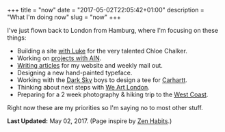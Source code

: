 +++
title = "now"
date = "2017-05-02T22:05:42+01:00"
description = "What I'm doing now"
slug = "now"
+++

I've just flown back to London from Hamburg, where I'm focusing on these things:

- Building a site [with Luke](https://lukeharvey.co.uk/) for the very talented Chloe Chalker.
- Working on [projects with AIN](https://www.angelinvestmentnetwork.co.uk/office-space).
- [Writing articles](https://www.harrycresswell.com/articles/) for my website and weekly mail out.
- Designing a new hand-painted typeface.
- Working with the [Dark Sky](https://soundcloud.com/dark-sky) boys to design a tee for [Carhartt](https://www.carhartt-wip.com/en).
- Thinking about next steps with [We Art London](https://www.weartlondon.com/).
- Preparing for a 2 week photography &amp; hiking trip to the [West Coast](https://i.ytimg.com/vi/IK-p7EFRs2w/maxresdefault.jpg).

Right now these are my priorities so I'm saying no to most other stuff.


**Last Updated:** May 02, 2017. (Page inspire by [Zen Habits](https://zenhabits.net/now/).)
